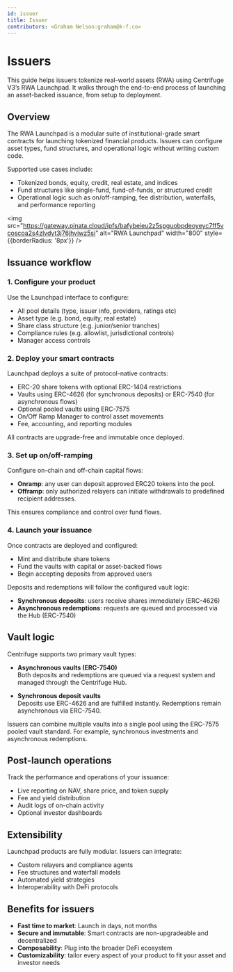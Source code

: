 ```yaml
---
id: issuer
title: Issuer
contributors: <Graham Nelson:graham@k-f.co>
---
```


# Issuers

This guide helps issuers tokenize real-world assets (RWA) using Centrifuge V3’s RWA Launchpad. It walks through the end-to-end process of launching an asset-backed issuance, from setup to deployment.

## Overview

The RWA Launchpad is a modular suite of institutional-grade smart contracts for launching tokenized financial products. Issuers can configure asset types, fund structures, and operational logic without writing custom code.

Supported use cases include:

- Tokenized bonds, equity, credit, real estate, and indices
- Fund structures like single-fund, fund-of-funds, or structured credit
- Operational logic such as on/off-ramping, fee distribution, waterfalls, and performance reporting

<img src="https://gateway.pinata.cloud/ipfs/bafybeieu2z5spguobpdeoyeyc7ff5vcoscoa2s4zlvdyt3j76jhviwz5si" alt="RWA Launchpad" width="800" style={{borderRadius: '8px'}} />


## Issuance workflow

### 1. Configure your product

Use the Launchpad interface to configure:

- All pool details (type, issuer info, providers, ratings etc)
- Asset type (e.g. bond, equity, real estate)
- Share class structure (e.g. junior/senior tranches)
- Compliance rules (e.g. allowlist, jurisdictional controls)
- Manager access controls 

### 2. Deploy your smart contracts

Launchpad deploys a suite of protocol-native contracts:

- ERC-20 share tokens with optional ERC-1404 restrictions
- Vaults using ERC-4626 (for synchronous deposits) or ERC-7540 (for asynchronous flows)
- Optional pooled vaults using ERC-7575
- On/Off Ramp Manager to control asset movements
- Fee, accounting, and reporting modules

All contracts are upgrade-free and immutable once deployed.

### 3. Set up on/off-ramping

Configure on-chain and off-chain capital flows:

- **Onramp**: any user can deposit approved ERC20 tokens into the pool.
- **Offramp**: only authorized relayers can initiate withdrawals to predefined recipient addresses.

This ensures compliance and control over fund flows.

### 4. Launch your issuance

Once contracts are deployed and configured:

- Mint and distribute share tokens
- Fund the vaults with capital or asset-backed flows
- Begin accepting deposits from approved users

Deposits and redemptions will follow the configured vault logic:
- **Synchronous deposits**: users receive shares immediately (ERC-4626)
- **Asynchronous redemptions**: requests are queued and processed via the Hub (ERC-7540)

## Vault logic

Centrifuge supports two primary vault types:

- **Asynchronous vaults (ERC-7540)**  
  Both deposits and redemptions are queued via a request system and managed through the Centrifuge Hub.

- **Synchronous deposit vaults**  
  Deposits use ERC-4626 and are fulfilled instantly. Redemptions remain asynchronous via ERC-7540.

Issuers can combine multiple vaults into a single pool using the ERC-7575 pooled vault standard. For example, synchronous investments and asynchronous redemptions. 

## Post-launch operations

Track the performance and operations of your issuance:

- Live reporting on NAV, share price, and token supply
- Fee and yield distribution
- Audit logs of on-chain activity
- Optional investor dashboards

## Extensibility

Launchpad products are fully modular. Issuers can integrate:

- Custom relayers and compliance agents
- Fee structures and waterfall models
- Automated yield strategies
- Interoperability with DeFi protocols

## Benefits for issuers

- **Fast time to market**: Launch in days, not months
- **Secure and immutable**: Smart contracts are non-upgradeable and decentralized
- **Composability**: Plug into the broader DeFi ecosystem
- **Customizability**: tailor every aspect of your product to fit your asset and investor needs
